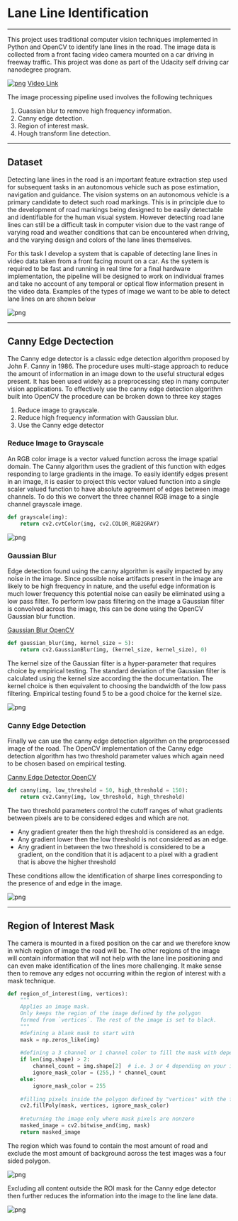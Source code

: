 # Lane Line Identification
***
This project uses traditional computer vision techniques implemented in Python and OpenCV to identify lane lines in the road. The image data is collected from a front facing video camera mounted on a car driving in freeway traffic. This project was done as part of the Udacity self driving car nanodegree program.


[![png](image_output/output1.png)](https://youtu.be/gcRVc0u5Qr0)
[Video Link](https://youtu.be/gcRVc0u5Qr0)

The image processing pipeline used involves the following techniques

1. Guassian blur to remove high frequency information.
2. Canny edge detection.
3. Region of interest mask.
4. Hough transform line detection.


***
## Dataset

Detecting lane lines in the road is an important feature extraction step used for subsequent tasks in an autonomous vehicle such as pose estimation, navigation and guidance. The vision systems on an autonomous vehicle is a primary candidate to detect such road markings. This is in principle due to the development of road markings being designed to be easily detectable and identifiable for the human visual system. However detecting road lane lines can still be a difficult task in computer vision due to the vast range of varying road and weather conditions that can be encountered when driving, and the varying design and colors of the lane lines themselves. 

For this task I develop a system that is capable of detecting lane lines in video data taken from a front facing mount on a car. As the system is required to be fast and running in real time for a final hardware implementation, the pipeline will be designed to work on individual frames and take no account of any temporal or optical flow information present in the video data. Examples of the types of image we want to be able to detect lane lines on are shown below


![png](image_output/Inputimages.png)

***
## Canny Edge Dectection

The Canny edge detector is a classic edge detection algorithm proposed by John F. Canny in 1986. The procedure uses multi-stage approach to reduce the amount of information in an image down to the useful structural edges present. It has been used widely as a preprocessing step in many computer vision applications. To effectively use the canny edge detection algorithm built into OpenCV the procedure can be broken down to three key stages

1. Reduce image to grayscale.
2. Reduce high frequency information with Gaussian blur.
3. Use the Canny edge detector

### Reduce Image to Grayscale

An RGB color image is a vector valued function across the image spatial domain. The Canny algorithm uses the gradient of this function with edges responding to large gradients in the image. To easily identify edges present in an image, it is easier to project this vector valued function into a single scaler valued function to have absolute agreement of edges between image channels. To do this we convert the three channel RGB image to a single channel grayscale image.

```python
def grayscale(img):
    return cv2.cvtColor(img, cv2.COLOR_RGB2GRAY)
```

![png](image_output/grayscale_images.png)

### Gaussian Blur

Edge detection found using the canny algorithm is easily impacted by any noise in the image. Since possible noise artifacts present in the image are likely to be high frequency in nature, and the useful edge information is much lower frequency this potential noise can easily be eliminated using a low pass filter. To perform low pass filtering on the image a Gaussian filter is convolved across the image, this can be done using the OpenCV Gaussian blur function. 

[Gaussian Blur OpenCV](https://docs.opencv.org/2.4/modules/imgproc/doc/filtering.html?highlight=gaussianblur#gaussianblur)

```python
def gaussian_blur(img, kernel_size = 5):
    return cv2.GaussianBlur(img, (kernel_size, kernel_size), 0)
```

The kernel size of the Gaussian filter is a hyper-parameter that requires choice by empirical testing. The standard deviation of the Gaussian filter is calculated using the kernel size according the the documentation. The kernel choice is then equivalent to choosing the bandwidth of the low pass filtering. Empirical testing found 5 to be a good choice for the kernel size. 

![png](image_output/Gaussian_blur.png)

### Canny Edge Detection
Finally we can use the canny edge detection algorithm on the preprocessed image of the road. The OpenCV implementation of the Canny edge detection algorithm has two threshold parameter values which again need to be chosen based on empirical testing.

[Canny Edge Detector OpenCV](https://docs.opencv.org/2.4/doc/tutorials/imgproc/imgtrans/canny_detector/canny_detector.html)


```python
def canny(img, low_threshold = 50, high_threshold = 150):
    return cv2.Canny(img, low_threshold, high_threshold)
```
The two threshold parameters control the cutoff ranges of what gradients between pixels are to be considered edges and which are not.

- Any gradient greater then the high threshold is considered as an edge.
- Any gradient lower then the low threshold is not considered as an edge.
- Any gradient in between the two threshold is considered to be a gradient, on the condition that it is adjacent to a pixel with a gradient that is above the higher threshold

These conditions allow the identification of sharpe lines corresponding to the presence of and edge in the image.

![png](image_output/Canny_edge_image.png)

***
## Region of Interest Mask

The camera is mounted in a fixed position on the car and we therefore know in which region of image the road will be. The other regions of the image will contain information that will not help with the lane line positioning and can even make identification of the lines more challenging. It make sense then to remove any edges not occurring within the region of interest with a mask technique.

```python
def region_of_interest(img, vertices):
    """
    Applies an image mask.
    Only keeps the region of the image defined by the polygon
    formed from `vertices`. The rest of the image is set to black.
    """
    #defining a blank mask to start with
    mask = np.zeros_like(img)   
    
    #defining a 3 channel or 1 channel color to fill the mask with depending on the input image
    if len(img.shape) > 2:
        channel_count = img.shape[2]  # i.e. 3 or 4 depending on your image
        ignore_mask_color = (255,) * channel_count
    else:
        ignore_mask_color = 255
        
    #filling pixels inside the polygon defined by "vertices" with the fill color    
    cv2.fillPoly(mask, vertices, ignore_mask_color)
    
    #returning the image only where mask pixels are nonzero
    masked_image = cv2.bitwise_and(img, mask)
    return masked_image
```

The region which was found to contain the most amount of road and exclude the most amount of background across the test images was a four sided polygon.


![png](image_output/ROI_vis.png)

Excluding all content outside the ROI mask for the Canny edge detector then further reduces the information into the image to the line lane data.


![png](image_output/Canny_edge_image.png)


